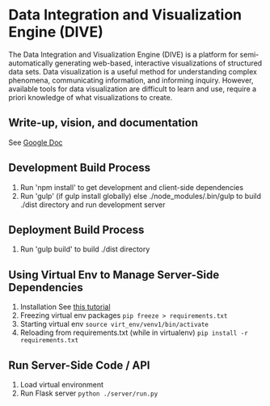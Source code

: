 Data Integration and Visualization Engine (DIVE)
=================================================
The Data Integration and Visualization Engine (DIVE) is a platform for semi-automatically generating web-based, interactive visualizations of structured data sets. Data visualization is a useful method for understanding complex phenomena, communicating information, and informing inquiry. However, available tools for data visualization are difficult to learn and use, require a priori knowledge of what visualizations to create.

Write-up, vision, and documentation
---------
See [Google Doc](https://docs.google.com/document/d/1J_wwbELz9l_KOoB6xRpUASH1eAzaZpHSRQvMJ_4sJgI/edit?usp=sharing)

Development Build Process
---------
1. Run 'npm install' to get development and client-side dependencies
2. Run 'gulp' (if gulp install globally) else ./node_modules/.bin/gulp to build ./dist directory and run development server

Deployment Build Process
---------
1. Run 'gulp build' to build ./dist directory

Using Virtual Env to Manage Server-Side Dependencies
---------
1. Installation
See [this tutorial](http://simononsoftware.com/virtualenv-tutorial/)
2. Freezing virtual env packages
`pip freeze > requirements.txt`
3. Starting virtual env
`source virt_env/venv1/bin/activate`
4. Reloading from requirements.txt (while in virtualenv)
`pip install -r requirements.txt`

Run Server-Side Code / API
---------
1. Load virtual environment
2. Run Flask server
`python ./server/run.py`
